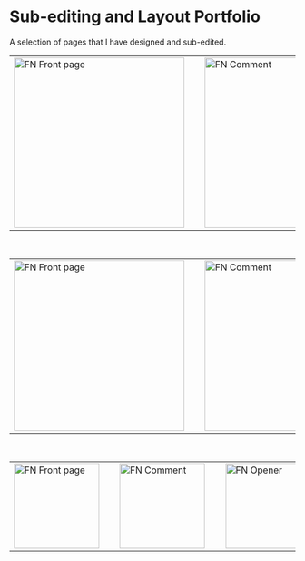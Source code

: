 # Sub-editing and Layout Portfolio

A selection of pages that I have designed and sub-edited.

<div align="center">
    <table>
    <tr>    
        <td>
        <img src="https://user-images.githubusercontent.com/117950069/214701162-707d5d84-057f-4d58-b5b3-2d9285036ef4.jpg" alt="FN Front page"
        width="300" align="center"/>
        </td>
        <td>&nbsp; &nbsp;</td>
        <td>
        <img src="https://user-images.githubusercontent.com/117950069/214701152-6413be76-fe58-4986-a5e3-2a2851b4fc88.jpg" alt="FN Comment"
        width="300" align="center"/>
        </td> 
    </tr>
    </table> <br/>
    <table>
    <tr>    
        <td>
        <img src="https://user-images.githubusercontent.com/117950069/214701162-707d5d84-057f-4d58-b5b3-2d9285036ef4.jpg" alt="FN Front page"
        width="300" align="center"/>
        </td>
        <td>&nbsp; &nbsp;</td>
        <td>
        <img src="https://user-images.githubusercontent.com/117950069/214701152-6413be76-fe58-4986-a5e3-2a2851b4fc88.jpg" alt="FN Comment"
        width="300" align="center"/>
        </td> 
    </tr>
    </table> <br/>
        <table>
    <tr>    
        <td>
        <img src="https://user-images.githubusercontent.com/117950069/214701162-707d5d84-057f-4d58-b5b3-2d9285036ef4.jpg" alt="FN Front page"
        width="150" align="center"/>
        </td>
        <td>&nbsp; &nbsp;</td>
        <td>
        <img src="https://user-images.githubusercontent.com/117950069/214701152-6413be76-fe58-4986-a5e3-2a2851b4fc88.jpg" alt="FN Comment"
        width="150" align="center"/>
        </td>
        <td>&nbsp; &nbsp;</td>
        <td>
        <img src="https://user-images.githubusercontent.com/117950069/214701141-c8e1b648-267a-4048-bc57-7ba4ace9d7e8.jpg" alt="FN Opener"
        width="150" align="center"/>
        </td>
        <td>&nbsp; &nbsp;</td>
        <td>
        <img src="https://user-images.githubusercontent.com/117950069/214701170-2b23c002-2b96-4926-b05a-3b93555385a8.jpg" alt="FN News"
        width="150" align="center"/>
        </td>   
    </tr>
    </table> <br/>
</div>
